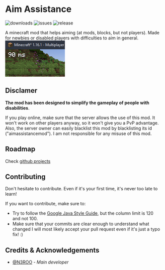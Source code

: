 # Aim Assistance
![downloads](https://img.shields.io/github/downloads/n3roo/aimassistancemod/total.svg)
![issues](https://img.shields.io/github/issues/n3roo/aimassistancemod.svg)
![release](https://img.shields.io/github/release/n3roo/aimassistancemod.svg)

A minecraft mod that helps aiming (at mods, blocks, but not players). Made for newbies or disabled players with difficulties to aim in general.
![screenshot](.github/images/screenshot.png)

## Disclamer

**The mod has been designed to simplify the gameplay of people with disabilities**.

If you play online, make sure that the server allows the use of this mod. It won't work on
other players anyway, so it won't give you a PvP advantage. Also, the server owner can easily
blacklist this mod by blacklisting its id ("aimassistancemod"). I am not responsible for any
misuse of this mod.

## Roadmap
Check [github projects](https://github.com/N3ROO/AimAssistanceMod/projects)

## Contributing
Don't hesitate to contribute. Even if it's your first time, it's never too late to learn!

If you want to contribute, make sure to:
- Try to follow the [Google Java Style Guide](https://google.github.io/styleguide/javaguide.html), but the column limit is 120 and not 100.
- Make sure that your commits are clear enough to understand what changed
I will most likely accept your pull request even if it's just a typo fix! :)

## Credits & Acknowledgements

- [@N3ROO](https://github.com/N3ROO)  - *Main developer*
